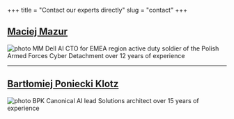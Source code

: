 +++
title = "Contact our experts directly"
slug = "contact"
+++

## [Maciej Mazur](/http://maciejmazur.com)
![photo MM](https://www.maciejmazur.com/images/me.jpg) 
Dell AI CTO for EMEA region
active duty soldier of the Polish Armed Forces Cyber Detachment
over 12 years of experience

---
## [Bartłomiej Poniecki Klotz](/http://https://barteus.github.io/)
![photo BPK](https://barteus.github.io/photo-cropped.jpg)
Canonical AI lead
Solutions architect
over 15 years of experience
